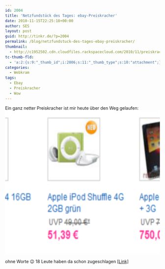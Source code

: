 ```yaml
---
id: 2004
title: 'Netzfundstück des Tages: ebay-Preiskracher'
date: 2010-11-15T22:25:18+00:00
author: SES
layout: post
guid: http://tinkr.de/?p=2004
permalink: /blog/netzfundstuck-des-tages-ebay-preiskracher/
thumbnail:
  - http://c1952502.cdn.cloudfiles.rackspacecloud.com/2010/11/preiskracher_ebay_sml.png
tc-thumb-fld:
  - 'a:2:{s:9:"_thumb_id";i:2006;s:11:"_thumb_type";s:10:"attachment";}'
categories:
  - Webkram
tags:
  - Ebay
  - Preiskracher
  - Wow
---
```

Ein ganz netter Preiskracher ist mir heute über den Weg gelaufen:
<img loading="lazy" src="/assets/2010/11/preiskracher_ebay.png" alt="" title="Preiskracher ebay" width="606" height="465" class="aligncenter size-full wp-image-2005" />

ohne Worte 😉
18 Leute haben da schon zugeschlagen [[Link]](http://cgi.ebay.de/ws/eBayISAPI.dll?ViewItem&item=380280908313)

